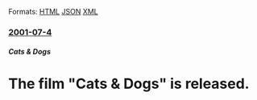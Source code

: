 
Formats: [HTML](/news/2001/07/4/the-film-cats-dogs-is-released.html)  [JSON](/news/2001/07/4/the-film-cats-dogs-is-released.json)  [XML](/news/2001/07/4/the-film-cats-dogs-is-released.xml)  

### [2001-07-4](/news/2001/07/4/index.md)

##### Cats & Dogs
#  The film "Cats & Dogs" is released.



